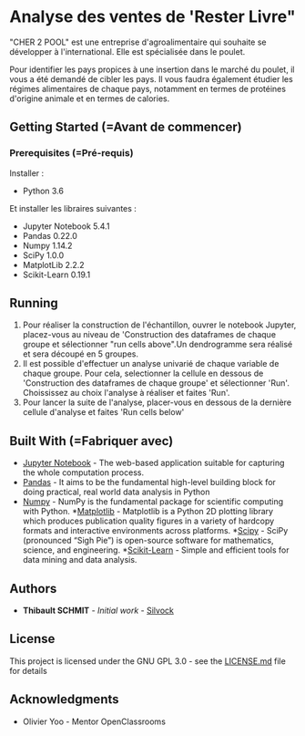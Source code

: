 # Analyse des ventes de 'Rester Livre"

"CHER 2 POOL" est une entreprise d'agroalimentaire qui souhaite se développer à l'international. Elle est spécialisée dans le poulet.

Pour identifier les pays propices à une insertion dans le marché du poulet, il vous a été demandé de cibler les pays. Il vous faudra également étudier les régimes alimentaires de chaque pays, notamment en termes de protéines d'origine animale et en termes de calories.

## Getting Started (=Avant de commencer)

### Prerequisites (=Pré-requis)

Installer :
- Python 3.6

Et installer les libraires suivantes :
- Jupyter Notebook 5.4.1
- Pandas 0.22.0
- Numpy 1.14.2
- SciPy 1.0.0
- MatplotLib 2.2.2
- Scikit-Learn 0.19.1

## Running

1. Pour réaliser la construction de l'échantillon, ouvrer le notebook Jupyter, placez-vous au niveau de 'Construction des dataframes de chaque groupe et sélectionner "run cells above".Un dendrogramme sera réalisé et sera découpé en 5 groupes.
2. Il est possible d'effectuer un analyse univarié de chaque variable de chaque groupe. Pour cela, selectionner la cellule en dessous de 'Construction des dataframes de chaque groupe' et sélectionner 'Run'. Choississez au choix l'analyse à réaliser et faites 'Run'. 
3. Pour lancer la suite de l'analyse, placer-vous en dessous de la dernière cellule d'analyse et faites 'Run cells below'




## Built With (=Fabriquer avec)

* [Jupyter Notebook](https://jupyter-notebook.readthedocs.io/en/stable/) - The  web-based application suitable for capturing the whole computation process.
* [Pandas](https://pandas.pydata.org/pandas-docs/stable/) -  It aims to be the fundamental high-level building block for doing practical, real world data analysis in Python
* [Numpy](http://www.numpy.org/) - NumPy is the fundamental package for scientific computing with Python.
*[Matplotlib](https://matplotlib.org/#) - Matplotlib is a Python 2D plotting library which produces publication quality figures in a variety of hardcopy formats and interactive environments across platforms.
*[Scipy](https://docs.scipy.org/doc/scipy/reference/index.html) - SciPy (pronounced “Sigh Pie”) is open-source software for mathematics, science, and engineering.
*[Scikit-Learn](http://scikit-learn.org/stable/index.html) - Simple and efficient tools for data mining and data analysis.



## Authors

* **Thibault SCHMIT** - *Initial work* - [Silvock](https://github.com/Silvock)



## License

This project is licensed under the GNU GPL 3.0 - see the [LICENSE.md](LICENSE.md) file for details

## Acknowledgments

* Olivier Yoo - Mentor OpenClassrooms
